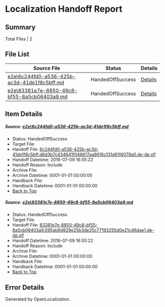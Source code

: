 # <a name='report-top'></a> Localization Handoff Report

## Summary
 Total Files | 2

## File List
 Source File | Status | Details 
 ----------- | ------ | ------- 
 [e2e\6c244fd0-a536-425b-ac3d-41de1f8c5bff.md](https://github.com/OpenLocalizationTestOrg/oltest/blob/489e4e9119504a91ae505df464f681c956d058aa/e2e/6c244fd0-a536-425b-ac3d-41de1f8c5bff.md) | HandedOffSuccess | [Details](#cdfaeef7d894424f96b2bccc1baeecbadd135a981)
 [e2e\83381e7e-8850-49c8-bf55-8a5cb06403a9.md](https://github.com/OpenLocalizationTestOrg/oltest/blob/489e4e9119504a91ae505df464f681c956d058aa/e2e/83381e7e-8850-49c8-bf55-8a5cb06403a9.md) | HandedOffSuccess | [Details](#cdc3883f0ec8459b1ef0c9a7bb19ce9b89c0e9b02)

## Item Details
##### <a name='cdfaeef7d894424f96b2bccc1baeecbadd135a981'></a> Source: [e2e\6c244fd0-a536-425b-ac3d-41de1f8c5bff.md](https://github.com/OpenLocalizationTestOrg/oltest/blob/489e4e9119504a91ae505df464f681c956d058aa/e2e/6c244fd0-a536-425b-ac3d-41de1f8c5bff.md)
* Status: HandedOffSuccess
* Target File: 
* Handoff File: [6c244fd0-a536-425b-ac3d-41de1f8c5bff.d6d3b7c434641f046617aa9616c131d61f4079a0.de-de.xlf](https://github.com/OpenLocalizationTestOrg/olhandoff-e2e/blob/1ca8ff4a8842970860356aecfaa64235630772d5/ol-handoff/OpenLocalizationTestOrg/oltest-dede-fly/ci/ht/6c244fd0-a536-425b-ac3d-41de1f8c5bff.d6d3b7c434641f046617aa9616c131d61f4079a0.de-de.xlf)
* Handoff Datetime: 2016-07-09 16:55:22
* Handoff Reason: Include
* Archive File: 
* Archive Datetime: 0001-01-01 00:00:00
* Handback File: 
* Handback Datetime: 0001-01-01 00:00:00
* [Back to Top](#report-top)

##### <a name='cdc3883f0ec8459b1ef0c9a7bb19ce9b89c0e9b02'></a> Source: [e2e\83381e7e-8850-49c8-bf55-8a5cb06403a9.md](https://github.com/OpenLocalizationTestOrg/oltest/blob/489e4e9119504a91ae505df464f681c956d058aa/e2e/83381e7e-8850-49c8-bf55-8a5cb06403a9.md)
* Status: HandedOffSuccess
* Target File: 
* Handoff File: [83381e7e-8850-49c8-bf55-8a5cb06403a9.095ab6d829e25b3de25c77193255d0e21c46dae1.de-de.xlf](https://github.com/OpenLocalizationTestOrg/olhandoff-e2e/blob/1ca8ff4a8842970860356aecfaa64235630772d5/ol-handoff/OpenLocalizationTestOrg/oltest-dede-fly/ci/ht/83381e7e-8850-49c8-bf55-8a5cb06403a9.095ab6d829e25b3de25c77193255d0e21c46dae1.de-de.xlf)
* Handoff Datetime: 2016-07-09 16:55:22
* Handoff Reason: Include
* Archive File: 
* Archive Datetime: 0001-01-01 00:00:00
* Handback File: 
* Handback Datetime: 0001-01-01 00:00:00
* [Back to Top](#report-top)


## Error Details

Generated by OpenLocalization.
